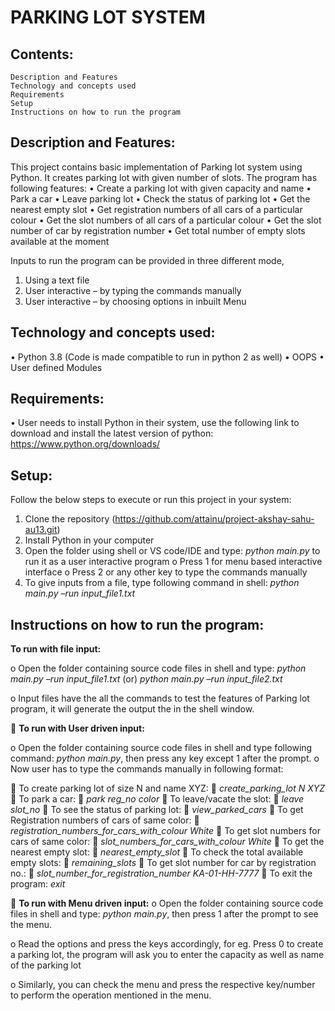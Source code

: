 # PARKING LOT SYSTEM

## Contents:
 	Description and Features
 	Technology and concepts used
 	Requirements
 	Setup
 	Instructions on how to run the program

## Description and Features:

This project contains basic implementation of Parking lot system using Python. It creates parking lot with given number of slots. The program has following features:
•	Create a parking lot with given capacity and name
•	Park a car
•	Leave parking lot
•	Check the status of parking lot
•	Get the nearest empty slot
•	Get registration numbers of all cars of a particular colour
•	Get the slot numbers of all cars of a particular colour
•	Get the slot number of car by registration number
•	Get total number of empty slots available at the moment

Inputs to run the program can be provided in three different mode,
1.	Using a text file
2.	User interactive – by typing the commands manually
3.	User interactive – by choosing options in inbuilt Menu

## Technology and concepts used:
•	Python 3.8 (Code is made compatible to run in python 2 as well)
•	OOPS
•	User defined Modules

## Requirements:
•	User needs to install Python in their system, use the following link to download and install the latest version of python: https://www.python.org/downloads/

## Setup:  
Follow the below steps to execute or run this project in your system:
1.	Clone the repository (https://github.com/attainu/project-akshay-sahu-au13.git)
2.	Install Python in your computer
3.	Open the folder using shell or VS code/IDE and type: *python main.py* to run it as a user interactive program
o	Press 1 for menu based interactive interface 
o	Press 2 or any other key to type the commands manually
4.	To give inputs from a file, type following command in shell:
 *python main.py –run input_file1.txt*

## Instructions on how to run the program:

 **To run with file input:**

o	Open the folder containing source code files in shell and type: 
*python main.py –run input_file1.txt*  (or) 
*python main.py –run input_file2.txt*

o	Input files have the all the commands to test the features of Parking lot program, it will generate the output the in the shell window.
 


	**To run with User driven input:**

o	Open the folder containing source code files in shell and type following command: *python main.py*, then press any key except 1 after the prompt.
o	Now user has to type the commands manually in following format:

	To create parking lot of size N and name XYZ:
	*create_parking_lot  N  XYZ*
	To park a car:
	*park  reg_no  color*
	To leave/vacate the slot:
	*leave  slot_no*
	To see the status of parking lot:
	*view_parked_cars*
	To get Registration numbers of cars of same color:
	*registration_numbers_for_cars_with_colour White*
	To get slot numbers for cars of same color:
	*slot_numbers_for_cars_with_colour White*
	To get the nearest empty slot:
	*nearest_empty_slot*
	To check the total available empty slots:
	*remaining_slots*
	To get slot number for car by registration no.:
	*slot_number_for_registration_number KA-01-HH-7777*
	To exit the program:
    *exit*
    

	**To run with Menu driven input:**
o	Open the folder containing source code files in shell and type: *python main.py*, then press 1 after the prompt to see the menu.
 

o	Read the options and press the keys accordingly, for eg.
Press 0 to create a parking lot, the program will ask you to enter the capacity as well as name of the parking lot

o	Similarly, you can check the menu and press the respective key/number to perform the operation mentioned in the menu.
